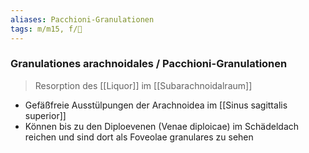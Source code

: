 ```yaml
---
aliases: Pacchioni-Granulationen
tags: m/m15, f/🧠
---
```

### Granulationes arachnoidales / Pacchioni-Granulationen
> Resorption des [[Liquor]] im [[Subarachnoidalraum]]
- Gefäßfreie Ausstülpungen der Arachnoidea im [[Sinus sagittalis superior]]
- Können bis zu den Diploevenen (Venae diploicae) im Schädeldach reichen und sind dort als Foveolae granulares zu sehen